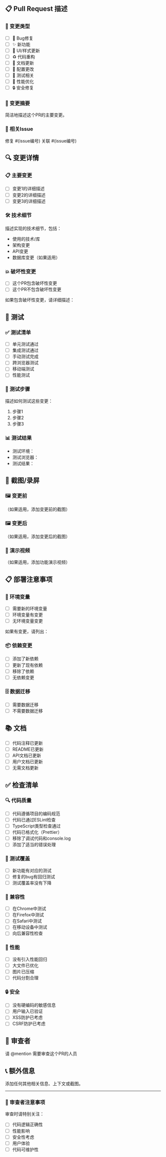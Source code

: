 ## 📋 Pull Request 描述

### 🎯 变更类型
- [ ] 🐛 Bug修复
- [ ] ✨ 新功能
- [ ] 💄 UI/样式更新
- [ ] ♻️ 代码重构
- [ ] 📝 文档更新
- [ ] 🔧 配置更改
- [ ] 🧪 测试相关
- [ ] 🚀 性能优化
- [ ] 🔒 安全修复

### 📝 变更摘要
简洁地描述这个PR的主要变更。

### 🔗 相关Issue
修复 #(issue编号)
关联 #(issue编号)

## 🔍 变更详情

### 📋 主要变更
- [ ] 变更1的详细描述
- [ ] 变更2的详细描述
- [ ] 变更3的详细描述

### 🛠️ 技术细节
描述实现的技术细节，包括：
- 使用的技术/库
- 架构变更
- API变更
- 数据库变更（如果适用）

### 💥 破坏性变更
- [ ] 这个PR包含破坏性变更
- [ ] 这个PR不包含破坏性变更

如果包含破坏性变更，请详细描述：

## 🧪 测试

### ✅ 测试清单
- [ ] 单元测试通过
- [ ] 集成测试通过
- [ ] 手动测试完成
- [ ] 跨浏览器测试
- [ ] 移动端测试
- [ ] 性能测试

### 🔬 测试步骤
描述如何测试这些变更：

1. 步骤1
2. 步骤2
3. 步骤3

### 📊 测试结果
- 测试环境：
- 测试浏览器：
- 测试结果：

## 📸 截图/录屏

### 🖼️ 变更前
（如果适用，添加变更前的截图）

### 🖼️ 变更后
（如果适用，添加变更后的截图）

### 🎥 演示视频
（如果适用，添加功能演示视频）

## 📋 部署注意事项

### 🔧 环境变量
- [ ] 需要新的环境变量
- [ ] 环境变量有变更
- [ ] 无环境变量变更

如果有变更，请列出：

### 📦 依赖变更
- [ ] 添加了新依赖
- [ ] 更新了现有依赖
- [ ] 移除了依赖
- [ ] 无依赖变更

### 🗄️ 数据迁移
- [ ] 需要数据迁移
- [ ] 不需要数据迁移

## 📚 文档

- [ ] 代码注释已更新
- [ ] README已更新
- [ ] API文档已更新
- [ ] 用户文档已更新
- [ ] 无需文档更新

## ✅ 检查清单

### 🔍 代码质量
- [ ] 代码遵循项目的编码规范
- [ ] 代码已通过ESLint检查
- [ ] TypeScript类型检查通过
- [ ] 代码已格式化（Prettier）
- [ ] 移除了调试代码和console.log
- [ ] 添加了适当的错误处理

### 🧪 测试覆盖
- [ ] 新功能有对应的测试
- [ ] 修复的bug有回归测试
- [ ] 测试覆盖率没有下降

### 📱 兼容性
- [ ] 在Chrome中测试
- [ ] 在Firefox中测试
- [ ] 在Safari中测试
- [ ] 在移动设备中测试
- [ ] 向后兼容性检查

### 🚀 性能
- [ ] 没有引入性能回归
- [ ] 大文件已优化
- [ ] 图片已压缩
- [ ] 代码分割合理

### 🔒 安全
- [ ] 没有硬编码的敏感信息
- [ ] 用户输入已验证
- [ ] XSS防护已考虑
- [ ] CSRF防护已考虑

## 👥 审查者

请 @mention 需要审查这个PR的人员

## 📞 额外信息

添加任何其他相关信息、上下文或截图。

---

### 📝 审查者注意事项

审查时请特别关注：
- [ ] 代码逻辑正确性
- [ ] 性能影响
- [ ] 安全性考虑
- [ ] 用户体验
- [ ] 代码可维护性